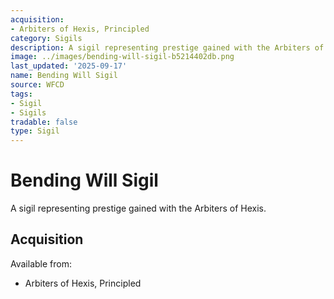 ```yaml
---
acquisition:
- Arbiters of Hexis, Principled
category: Sigils
description: A sigil representing prestige gained with the Arbiters of Hexis.
image: ../images/bending-will-sigil-b5214402db.png
last_updated: '2025-09-17'
name: Bending Will Sigil
source: WFCD
tags:
- Sigil
- Sigils
tradable: false
type: Sigil
---
```


# Bending Will Sigil

A sigil representing prestige gained with the Arbiters of Hexis.

## Acquisition

Available from:
- Arbiters of Hexis, Principled

